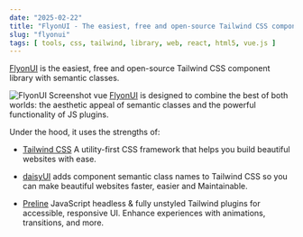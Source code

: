 ```yaml
---
date: "2025-02-22"
title: "FlyonUI - The easiest, free and open-source Tailwind CSS component library"
slug: "flyonui"
tags: [ tools, css, tailwind, library, web, react, html5, vue.js ]
---
```




[FlyonUI][1] is the easiest, free and open-source Tailwind CSS component library with semantic classes.

![FlyonUI Screenshot][2]
vue
[FlyonUI][3] is designed to combine the best of both worlds: the aesthetic appeal of semantic classes and the powerful functionality of JS plugins.

Under the hood, it uses the strengths of:
* [Tailwind CSS][4] A utility-first CSS framework that helps you build beautiful websites with ease.
* [daisyUI][5] adds component semantic class names to Tailwind CSS so you can make beautiful websites faster, easier and Maintainable.
* [Preline][6] JavaScript headless & fully unstyled Tailwind plugins for accessible, responsive UI. Enhance experiences with animations, transitions, and more.



   [1]: https://flyonui.com/
   [2]: https://camo.githubusercontent.com/bf63d8b0ef646ee09b465785030a8833f0659dd8614c3533b249a9e074e0b45c/68747470733a2f2f63646e2e666c796f6e75692e636f6d2f66792d6173736574732f736d6d2f6d61726b6574696e672f666c796f6e75692d736d6d2d62616e6e65722e706e67
   [3]: https://github.com/themeselection/flyonui
   [4]: https://tailwindcss.com/
   [5]: https://daisyui.com/
   [6]: https://preline.co/plugins.html
